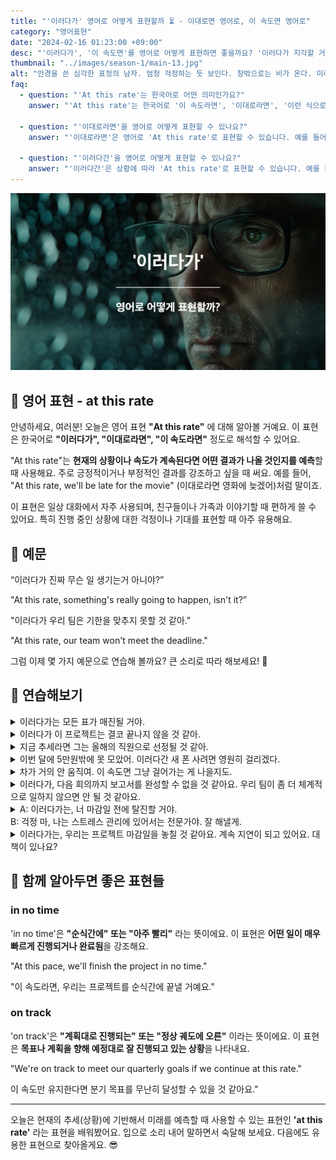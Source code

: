 ```yaml
---
title: "'이러다가' 영어로 어떻게 표현할까 ⏳ - 이대로면 영어로, 이 속도면 영어로"
category: "영어표현"
date: "2024-02-16 01:23:00 +09:00"
desc: "'이러다가', '이 속도면'를 영어로 어떻게 표현하면 좋을까요? '이러다가 지각할 거 같아', '이러다가 정말 큰일 날 것 같아' 등을 영어로 표현하는 법을 배워봅시다. 다양한 예문을 통해서 연습하고 본인의 표현으로 만들어 보세요."
thumbnail: "../images/season-1/main-13.jpg"
alt: "안경을 쓴 심각한 표정의 남자. 엄청 걱정하는 듯 보인다. 창밖으로는 비가 온다. 미래에 대해 걱정하는 분위기"
faq:
  - question: "'At this rate'는 한국어로 어떤 의미인가요?"
    answer: "'At this rate'는 한국어로 '이 속도라면', '이대로라면', '이런 식으로 계속된다면' 등으로 해석됩니다. 현재의 상황이나 진행 속도가 계속될 경우 예상되는 결과를 언급할 때 사용합니다."

  - question: "'이대로라면'을 영어로 어떻게 표현할 수 있나요?"
    answer: "'이대로라면'은 영어로 'At this rate'로 표현할 수 있습니다. 예를 들어, '이대로라면 내일까지 일을 끝내기 힘들 것 같아'는 'At this rate, it'll be difficult to finish the work by tomorrow'로 말할 수 있습니다."

  - question: "'이러다간'을 영어로 어떻게 표현할 수 있나요?"
    answer: "'이러다간'은 상황에 따라 'At this rate'로 표현할 수 있습니다. 예를 들어, '이러다간 시험에 떨어질 거야'는 'At this rate, you'll fail the exam'으로 말할 수 있습니다. 이는 현재 상황이 계속될 경우 예상되는 부정적인 결과를 강조합니다."
---
```


![이러다가 영어표현](../images/season-1/main-13.jpg)

## 🌟 영어 표현 - at this rate

안녕하세요, 여러분! 오늘은 영어 표현 **"At this rate"** 에 대해 알아볼 거예요. 이 표현은 한국어로 **"이러다가", "이대로라면", "이 속도라면"** 정도로 해석할 수 있어요.

"At this rate"는 **현재의 상황이나 속도가 계속된다면 어떤 결과가 나올 것인지를 예측**할 때 사용해요. 주로 긍정적이거나 부정적인 결과를 강조하고 싶을 때 써요. 예를 들어, "At this rate, we'll be late for the movie" (이대로라면 영화에 늦겠어)처럼 말이죠.

이 표현은 일상 대화에서 자주 사용되며, 친구들이나 가족과 이야기할 때 편하게 쓸 수 있어요. 특히 진행 중인 상황에 대한 걱정이나 기대를 표현할 때 아주 유용해요.

<script async src="https://pagead2.googlesyndication.com/pagead/js/adsbygoogle.js?client=ca-pub-1465612013356152"
     crossorigin="anonymous"></script>
<!-- engple-horizontal-ad -->

<ins class="adsbygoogle"
     style="display:block"
     data-ad-client="ca-pub-1465612013356152"
     data-ad-slot="2106896038"
     data-ad-format="auto"
     data-full-width-responsive="true"></ins>

<script>
     (adsbygoogle = window.adsbygoogle || []).push({});
</script>

## 📖 예문

“이러다가 진짜 무슨 일 생기는거 아니야?”

"At this rate, something's really going to happen, isn't it?”

"이러다가 우리 팀은 기한을 맞추지 못할 것 같아."

"At this rate, our team won't meet the deadline."

그럼 이제 몇 가지 예문으로 연습해 볼까요? 큰 소리로 따라 해보세요! 🎉

## 💬 연습해보기

<details>
  <summary>이러다가는 모든 표가 매진될 거야.</summary>
  <span>At this rate, all the tickets will be sold out.</span>
</details>

<details>
 <summary>이러다가 이 프로젝트는 결코 끝나지 않을 것 같아.</summary>
  <span>At this rate, this project will never finish.</span>
</details>

<details>
  <summary>지금 추세라면 그는 올해의 직원으로 선정될 것 같아.</summary>
  <span>At this rate, he's going to be named Employee of the Year.</span>
</details>

<details>
  <summary>이번 달에 5만원밖에 못 모았어. 이러다간 새 폰 사려면 영원히 걸리겠다.</summary>
  <span>I've only saved $50 this month. At this rate, it'll <a href="/blog/in-english/010.take-a-while/">take forever</a> to afford that new phone</span>
</details>

<details>
  <summary>차가 거의 안 움직여. 이 속도면 그냥 걸어가는 게 나을지도.</summary>
  <span>The traffic is barely moving. At this rate, we <a href="/blog/in-english/003.might-as-well/">might as well</a> walk to the concert.</span>
</details>

<details>
  <summary>이러다가, 다음 회의까지 보고서를 완성할 수 없을 것 같아요. 우리 팀이 좀 더 체계적으로 일하지 않으면 안 될 것 같아요.</summary>
  <span>At this rate, we won't be able to finish the report by the next meeting. Our team needs to start working more systematically</span>
</details>

<details>
  <summary>A: 이러다가는, 너 마감일 전에 탈진할 거야.<br>
B: 걱정 마, 나는 스트레스 관리에 있어서는 전문가야. 잘 해낼게.</summary>
  <span>A: "At this rate, you're going to burn out before the deadline.<br>
B: Don't worry, I'm an expert at managing stress. I'll handle it.</span>
</details>

<details>
  <summary>이러다가는, 우리는 프로젝트 마감일을 놓칠 것 같아요. 계속 지연이 되고 있어요. 대책이 있나요?</summary>
  <span>At this rate, we're going to miss the project deadline. It keeps getting delayed. Do you have any plan?</span>
</details>

## 🤝 함께 알아두면 좋은 표현들

### in no time

'in no time'은 **"순식간에" 또는 "아주 빨리"** 라는 뜻이에요. 이 표현은 **어떤 일이 매우 빠르게 진행되거나 완료됨**을 강조해요.

"At this pace, we'll finish the project in no time."

"이 속도라면, 우리는 프로젝트를 순식간에 끝낼 거예요."

### on track

'on track'은 **"계획대로 진행되는" 또는 "정상 궤도에 오른"** 이라는 뜻이에요. 이 표현은 **목표나 계획을 향해 예정대로 잘 진행되고 있는 상황**을 나타내요.

"We're on track to meet our quarterly goals if we continue at this rate."

이 속도만 유지한다면 분기 목표를 무난히 달성할 수 있을 것 같아요."

---

오늘은 현재의 추세(상황)에 기반해서 미래를 예측할 때 사용할 수 있는 표현인 **'at this rate'** 라는 표현을 배워봤어요. 입으로 소리 내어 말하면서 숙달해 보세요. 다음에도 유용한 표현으로 찾아올게요. 😎
